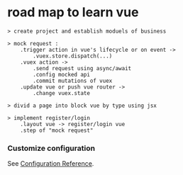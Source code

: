 # road map to learn vue

```
> create project and establish moduels of business
```
```
> mock request : 
    .trigger action in vue's lifecycle or on event -> 
        .vuex.store.dispatch(...)
    .vuex action -> 
        .send request using async/await
        .config mocked api
        .commit mutations of vuex
    .update vue or push vue router -> 
        .change vuex.state
```

```
> divid a page into block vue by type using jsx
```
```
> implement register/login 
    .layout vue -> register/login vue
    .step of "mock request"
```


### Customize configuration
See [Configuration Reference](https://cli.vuejs.org/config/).
